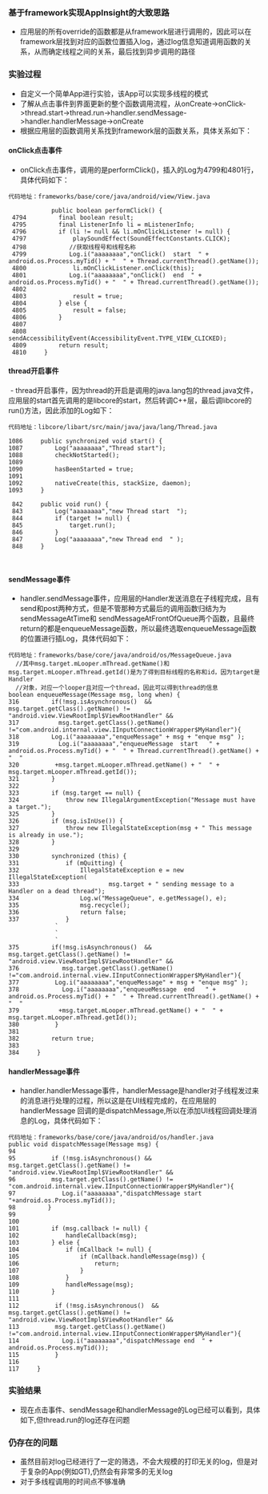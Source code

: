 ### 基于framework实现AppInsight的大致思路
 - 应用层的所有override的函数都是从framework层进行调用的，因此可以在framework层找到对应的函数位置插入log，通过log信息知道调用函数的关系，从而确定线程之间的关系，最后找到异步调用的路径
### 实验过程
 - 自定义一个简单App进行实验，该App可以实现多线程的模式
 - 了解从点击事件到界面更新的整个函数调用流程，从onCreate->onClick->thread.start->thread.run->handler.sendMessage->handler.handlerMessage->onCreate
 - 根据应用层的函数调用关系找到framework层的函数关系，具体关系如下：
#### onClick点击事件
  - onClick点击事件，调用的是performClick()，插入的Log为4799和4801行，具体代码如下：
```
代码地址：frameworks/base/core/java/android/view/View.java 

            public boolean performClick() {
 4794         final boolean result;
 4795         final ListenerInfo li = mListenerInfo;
 4796         if (li != null && li.mOnClickListener != null) {
 4797             playSoundEffect(SoundEffectConstants.CLICK);
 4798            //获取线程号和线程名称
 4799            Log.i("aaaaaaaa","onClick()  start  " + android.os.Process.myTid() + "  " + Thread.currentThread().getName());
 4800             li.mOnClickListener.onClick(this);
 4801            Log.i("aaaaaaaa","onClick()  end  " + android.os.Process.myTid() + "  " + Thread.currentThread().getName());
 4802 
 4803             result = true;
 4804         } else {
 4805             result = false;
 4806         }
 4807 
 4808         sendAccessibilityEvent(AccessibilityEvent.TYPE_VIEW_CLICKED);
 4809         return result;
 4810     }

```
#### thread开启事件
  - thread开启事件，因为thread的开启是调用的java.lang包的thread.java文件，应用层的start首先调用的是libcore的start，然后转调C++层，最后调libcore的run()方法，因此添加的Log如下：
```
代码地址：libcore/libart/src/main/java/java/lang/Thread.java

1086     public synchronized void start() {
1087         Log("aaaaaaaa","Thread start");
1088         checkNotStarted();
1089 
1090         hasBeenStarted = true;
1091 
1092         nativeCreate(this, stackSize, daemon);
1093     }

 842     public void run() {
 843         Log("aaaaaaaa","new Thread start  ");
 844         if (target != null) {
 845             target.run();
 846         }
 847         Log("aaaaaaaa","new Thread end  " );
 848     }
   
   
```
#### sendMessage事件
  - handler.sendMessage事件，应用层的Handler发送消息在子线程完成，且有send和post两种方式，但是不管那种方式最后的调用函数归结为为sendMessageAtTime和
  sendMessageAtFrontOfQueue两个函数，且最终return的都是enqueueMessage函数，所以最终选取enqueueMessage函数的位置进行插Log，具体代码如下：
  ```
  代码地址：frameworks/base/core/java/android/os/MessageQueue.java 
    //其中msg.target.mLooper.mThread.getName()和msg.target.mLooper.mThread.getId()是为了得到目标线程的名称和id，因为target是Handler
    //对象，对应一个looper且对应一个thread，因此可以得到thread的信息
  boolean enqueueMessage(Message msg, long when) {
316         if(!msg.isAsynchronous()  &&  msg.target.getClass().getName() != "android.view.ViewRootImpl$ViewRootHandler" &&
317           msg.target.getClass().getName() !="com.android.internal.view.IInputConnectionWrapper$MyHandler"){
318         Log.i("aaaaaaaa","enqueMessage" + msg + "enque msg" );
319           Log.i("aaaaaaaa","enqueueMessage  start   " + android.os.Process.myTid() + "  " + Thread.currentThread().getName() + "  "
320          +msg.target.mLooper.mThread.getName() + "  " + msg.target.mLooper.mThread.getId());
321         }
322 
323         if (msg.target == null) {
324             throw new IllegalArgumentException("Message must have a target.");
325         }
326         if (msg.isInUse()) {
327             throw new IllegalStateException(msg + " This message is already in use.");
328         }
329 
330         synchronized (this) {
331             if (mQuitting) {
332                 IllegalStateException e = new IllegalStateException(
333                         msg.target + " sending message to a Handler on a dead thread");
334                 Log.w("MessageQueue", e.getMessage(), e);
335                 msg.recycle();
336                 return false;
337             }
               `
               `
               `
375         if(!msg.isAsynchronous()  &&  msg.target.getClass().getName() != "android.view.ViewRootImpl$ViewRootHandler" &&
376            msg.target.getClass().getName() !="com.android.internal.view.IInputConnectionWrapper$MyHandler"){
377          Log.i("aaaaaaaa","enqueMessage" + msg + "enque msg" );
378            Log.i("aaaaaaaa","enqueueMessage  end   " + android.os.Process.myTid() + "  " + Thread.currentThread().getName() + "  "
379           +msg.target.mLooper.mThread.getName() + "  " + msg.target.mLooper.mThread.getId());
380          }
381     
382         return true;
383 
384     }

  ```
#### handlerMessage事件
  - handler.handlerMessage事件，handlerMessage是handler对子线程发过来的消息进行处理的过程，所以这是在UI线程完成的，在应用层的handlerMessage
    回调的是dispatchMessage,所以在添加UI线程回调处理消息的Log，具体代码如下：
    
  ```
  代码地址：frameworks/base/core/java/android/os/handler.java
  public void dispatchMessage(Message msg) {
 94 
 95          if (!msg.isAsynchronous() && msg.target.getClass().getName() != "android.view.ViewRootImpl$ViewRootHandler" &&
 96          msg.target.getClass().getName() != "com.android.internal.view.IInputConnectionWrapper$MyHandler"){
 97             Log.i("aaaaaaaa","dispatchMessage start   "+android.os.Process.myTid());
 98         }
 99 
100 
101         if (msg.callback != null) {
102             handleCallback(msg);
103         } else {
104             if (mCallback != null) {
105                 if (mCallback.handleMessage(msg)) {
106                     return;
107                 }
108             }
109             handleMessage(msg);
110         }
111 
112          if (!msg.isAsynchronous()  && msg.target.getClass().getName() != "android.view.ViewRootImpl$ViewRootHandler" &&
113          msg.target.getClass().getName() !="com.android.internal.view.IInputConnectionWrapper$MyHandler"){
114            Log.i("aaaaaaaa","dispatchMessage end  " + android.os.Process.myTid());
115          }
116 
117     }

  ```
### 实验结果
  - 现在点击事件、sendMessage和handlerMessage的Log已经可以看到，具体如下,但thread.run的log还存在问题
### 仍存在的问题
  - 虽然目前对log已经进行了一定的筛选，不会大规模的打印无关的log，但是对于复杂的App(例如GT),仍然会有非常多的无关log
  - 对于多线程调用的时间点不够准确
  
  
  
  
  
  
